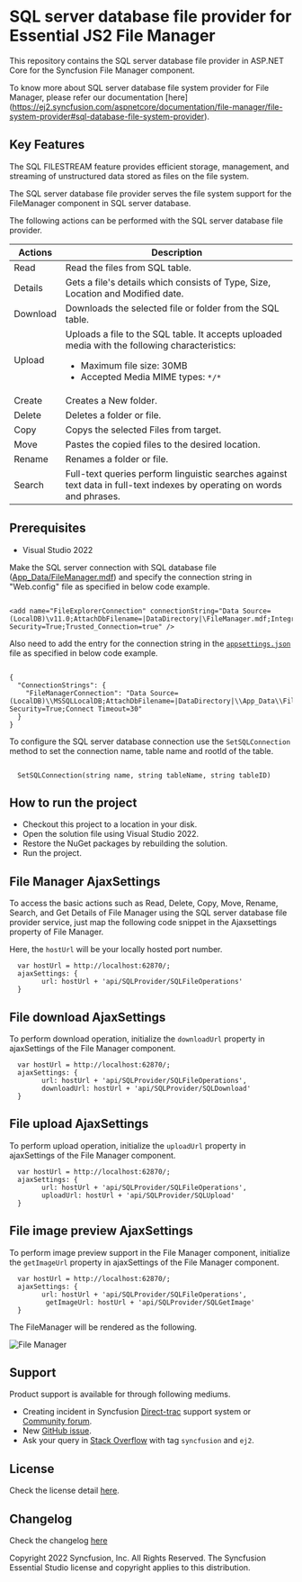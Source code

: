 # SQL server database file provider for Essential JS2 File Manager

This repository contains the SQL server database file provider in ASP.NET Core for the Syncfusion File Manager component.

To know more about SQL server database file system provider for File Manager, please refer our documentation [here]
(https://ej2.syncfusion.com/aspnetcore/documentation/file-manager/file-system-provider#sql-database-file-system-provider).

## Key Features

The SQL FILESTREAM feature provides efficient storage, management, and streaming of unstructured data stored as files on the file system.

The SQL server database file provider serves the file system support for the FileManager component in SQL server database.

The following actions can be performed with the SQL server database file provider.

| **Actions** | **Description** |
| --- | --- |
| Read      | Read the files from SQL table. |
| Details   | Gets a file's details which consists of Type, Size, Location and Modified date. |
| Download  | Downloads the selected file or folder from the SQL table. |
| Upload    | Uploads a file to the SQL table. It accepts uploaded media with the following characteristics: <ul><li>Maximum file size:  30MB</li><li>Accepted Media MIME types: `*/*` </li></ul> |
| Create    | Creates a New folder. |
| Delete    | Deletes a folder or file. |
| Copy      | Copys the selected Files from target. |
| Move      | Pastes the copied files to the desired location. |
| Rename    | Renames a folder or file. |
| Search    | Full-text queries perform linguistic searches against text data in full-text indexes by operating on words and phrases. |

## Prerequisites

* Visual Studio 2022

Make the SQL server connection with SQL database file ([App_Data/FileManager.mdf](https://github.com/SyncfusionExamples/sql-server-database-aspcore-file-provider/tree/master/App_Data)) and specify the connection string in "Web.config" file as specified in below code example.

```

<add name="FileExplorerConnection" connectionString="Data Source=(LocalDB)\v11.0;AttachDbFilename=|DataDirectory|\FileManager.mdf;Integrated Security=True;Trusted_Connection=true" />

```

Also need to add the entry for the connection string in the [`appsettings.json`](https://github.com/SyncfusionExamples/sql-server-database-aspcore-file-provider/blob/master/appsettings.json) file as specified in below code example.

```

{
  "ConnectionStrings": {
    "FileManagerConnection": "Data Source=(LocalDB)\\MSSQLLocalDB;AttachDbFilename=|DataDirectory|\\App_Data\\FileManager.mdf;Integrated Security=True;Connect Timeout=30"
  }
}

```

To configure the SQL server database connection use the `SetSQLConnection` method to set the connection name, table name and rootId of the table.

```
  
  SetSQLConnection(string name, string tableName, string tableID)

```

## How to run the project

* Checkout this project to a location in your disk.
* Open the solution file using Visual Studio 2022.
* Restore the NuGet packages by rebuilding the solution.
* Run the project.

## File Manager AjaxSettings

To access the basic actions such as Read, Delete, Copy, Move, Rename, Search, and Get Details of File Manager using the SQL server database file provider service, just map the following code snippet in the Ajaxsettings property of File Manager.

Here, the `hostUrl` will be your locally hosted port number.

```
  var hostUrl = http://localhost:62870/;
  ajaxSettings: {
        url: hostUrl + 'api/SQLProvider/SQLFileOperations'
  }
```

## File download AjaxSettings

To perform download operation, initialize the `downloadUrl` property in ajaxSettings of the File Manager component.

```
  var hostUrl = http://localhost:62870/;
  ajaxSettings: {
        url: hostUrl + 'api/SQLProvider/SQLFileOperations',
        downloadUrl: hostUrl + 'api/SQLProvider/SQLDownload'
  }
```

## File upload AjaxSettings

To perform upload operation, initialize the `uploadUrl` property in ajaxSettings of the File Manager component.

```
  var hostUrl = http://localhost:62870/;
  ajaxSettings: {
        url: hostUrl + 'api/SQLProvider/SQLFileOperations',
        uploadUrl: hostUrl + 'api/SQLProvider/SQLUpload'
  }
```

## File image preview AjaxSettings

To perform image preview support in the File Manager component, initialize the `getImageUrl` property in ajaxSettings of the File Manager component.

```
  var hostUrl = http://localhost:62870/;
  ajaxSettings: {
        url: hostUrl + 'api/SQLProvider/SQLFileOperations',
         getImageUrl: hostUrl + 'api/SQLProvider/SQLGetImage'
  }
```

The FileManager will be rendered as the following.

![File Manager](https://ej2.syncfusion.com/products/images/file-manager/readme.gif)


## Support

Product support is available for through following mediums.

* Creating incident in Syncfusion [Direct-trac](https://www.syncfusion.com/support/directtrac/incidents?utm_source=npm&utm_campaign=filemanager) support system or [Community forum](https://www.syncfusion.com/forums/essential-js2?utm_source=npm&utm_campaign=filemanager).
* New [GitHub issue](https://github.com/syncfusion/ej2-javascript-ui-controls/issues/new).
* Ask your query in [Stack Overflow](https://stackoverflow.com/?utm_source=npm&utm_campaign=filemanager) with tag `syncfusion` and `ej2`.

## License

Check the license detail [here](https://github.com/syncfusion/ej2-javascript-ui-controls/blob/master/license).

## Changelog

Check the changelog [here](https://github.com/syncfusion/ej2-javascript-ui-controls/blob/master/controls/filemanager/CHANGELOG.md)

Copyright 2022 Syncfusion, Inc. All Rights Reserved. The Syncfusion Essential Studio license and copyright applies to this distribution.